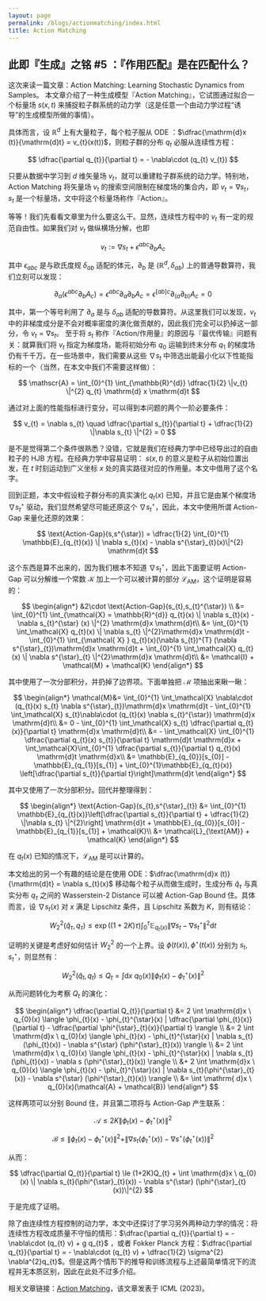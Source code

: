 ```yaml
---
layout: page
permalink: /blogs/actionmatching/index.html
title: Action Matching
---
```


## 此即『生成』之铭 #5 ：『作用匹配』是在匹配什么？

这次来读一篇文章：Action Matching: Learning Stochastic Dynamics from Samples。
本文章介绍了一种生成模型『Action Matching』，它试图通过拟合一个标量场 $s(x,t)$ 来捕捉粒子群系统的动力学（这是任意一个由动力学过程“诱导”的生成模型所做的事情）。

具体而言，设 $\mathbb{R}^{d}$ 上有大量粒子，每个粒子服从 ODE ：$\dfrac{\mathrm{d}x (t)}{\mathrm{d}t} = v_{t}(x(t))$，则粒子群的分布 $q_{t}$ 必服从连续性方程：

$$
\dfrac{\partial q_{t}}{\partial t} =  - \nabla\cdot (q_{t} v_{t})
$$

只要从数据中学习到 $d$ 维矢量场 $v_{t}$，就可以重建粒子群系统的动力学。特别地，Action Matching 将矢量场 $v_{t}$ 的搜索空间限制在梯度场的集合内，即 $v_{t} = \nabla s_{t}$，$s_{t}$ 是一个标量场，文中将这个标量场称作『Action』。

等等！我们先看看文章里为什么要这么干。显然，连续性方程中的 $v_{t}$ 有一定的规范自由性。如果我们对 $v_{t}$ 做纵横场分解，也即

$$
v_{t} :=  \nabla s_{t} + \epsilon^{abc} \partial_{b} A_{c}
$$

其中 $\epsilon_{abc}$ 是与欧氏度规 $\delta_{ab}$ 适配的体元，$\partial_{b}$ 是 $(\mathbb{R}^{d},\delta_{ab})$ 上的普通导数算符，我们立刻可以发现：

$$
\partial_{a} (\epsilon^{abc} \partial_{b} A_{c} ) = \epsilon^{abc} \partial_{a} \partial_{b} A_{c} = \epsilon^{[ab]c} \partial_{(a} \partial_{b)}A_{c} =0
$$

其中，第一个等号利用了 $\partial_{a}$ 是与 $\delta_{ab}$ 适配的导数算符。从这里我们可以发现，$v_{t}$ 中的非梯度成分是不会对概率密度的演化做贡献的，因此我们完全可以扔掉这一部分，令 $v_{t} = \nabla s_{t}$。
至于将 $s_{t}$ 称作『Action/作用量』的原因与『最优传输』问题有关：就算我们将 $v_{t}$ 指定为梯度场，能将初始分布 $q_{0}$ 运输到终末分布 $q_{1}$ 的梯度场仍有千千万。在一些场景中，我们需要从这些 $\nabla s_{t}$ 中筛选出能最小化以下性能指标的一个（当然，在本文中我们不需要这样做）：

$$
\mathscr{A} = \int_{0}^{1} \int_{\mathbb{R}^{d}}  \dfrac{1}{2} \|v_{t} \|^{2} q_{t} \mathrm{d} x \mathrm{d}t
$$

通过对上面的性能指标进行变分，可以得到本问题的两个一阶必要条件：

$$
v_{t} =  \nabla s_{t}  \quad \dfrac{\partial s_{t}}{\partial t} + \dfrac{1}{2} \|\nabla s_{t} \|^{2} = 0 
$$

是不是觉得第二个条件很熟悉？没错，它就是我们在经典力学中已经导出过的自由粒子的 HJB 方程。在经典力学中容易证明： $s(x,t)$ 的意义是粒子从初始位置出发，在 $t$ 时刻运动到广义坐标 $x$ 处的真实路径对应的作用量。本文中借用了这个名字。


回到正题，本文中假设粒子群分布的真实演化 $q_{t}(x)$ 已知，并且它是由某个梯度场 $\nabla s_{t}^{\star}$ 驱动，我们显然希望尽可能还原这个 $\nabla s^{\star}_{t}$，因此，本文中使用所谓 Action-Gap 来量化还原的效果：

$$
\text{Action-Gap}(s,s^{\star}) = \dfrac{1}{2} \int_{0}^{1} \mathbb{E}_{q_{t}(x)} \| \nabla s_{t}(x)  - \nabla  s^{\star}_{t}(x)\|^{2} \mathrm{d}t
$$

这个东西是算不出来的，因为我们根本不知道 $\nabla s_{t}^{\star}$，因此下面要证明 Action-Gap 可以分解维一个常数 $\mathcal{K}$ 加上一个可以被计算的部分 $\mathcal{L}_{\text{AM}}$，这个证明是容易的：

$$
\begin{align*}
&2\cdot \text{Action-Gap}(s_{t},s_{t}^{\star}) \\
&=  \int_{0}^{1} \int_{\mathcal{X} = \mathbb{R}^{d}} q_{t}(x) \| \nabla s_{t}(x) - \nabla s_{t}^{\star} (x) \|^{2} \mathrm{d}x \mathrm{d}t\\
&= \int_{0}^{1} \int_\mathcal{X} q_{t}(x) \| \nabla s_{t} \|^{2}\mathrm{d}x \mathrm{d}t - \int_{0}^{1} \int_{\mathcal{ X} } q_{t}(x)(\nabla s_{t})^{T} (\nabla s^{\star}_{t})\mathrm{d}x \mathrm{d}t + \int_{0}^{1} \int_\mathcal{X} q_{t}(x) \| \nabla s^{\star}_{t} \|^{2}\mathrm{d}x \mathrm{d}t\\
&= \mathcal{I} + \mathcal{M} +  \mathcal{K}
\end{align*}
$$

其中使用了一次分部积分，并扔掉了边界项。下面单独把 $\mathcal{M}$ 项抽出来瞅一瞅：

$$
\begin{align*}
\mathcal{M}&= \int_{0}^{1} \int_\mathcal{X} \nabla\cdot  (q_{t}(x) s_{t} \nabla s^{\star}_{t})\mathrm{d}x \mathrm{d}t - \int_{0}^{1} \int_\mathcal{X} s_{t}\nabla\cdot (q_{t}(x) \nabla s_{t}^{\star}) \mathrm{d}x \mathrm{d}t\\
&= 0 - \int_{0}^{1} \int_\mathcal{X} s_{t} \dfrac{\partial q_{t}(x)}{\partial t} \mathrm{d}x \mathrm{d}t\\
&= -  \int_\mathcal{X} \int_{0}^{1} \dfrac{\partial q_{t}(x) s_{t}}{\partial t} \mathrm{d}t \mathrm{d}x + \int_\mathcal{X}\int_{0}^{1} \dfrac{\partial s_{t}}{\partial t} q_{t}(x)  \mathrm{d}t \mathrm{d}x\\
&= \mathbb{E}_{q_{0}}[s_{0}] - \mathbb{E}_{q_{1}}[s_{1}] + \int_{0}^{1}\mathbb{E}_{q_{t}(x)} \left[\dfrac{\partial s_{t}}{\partial t}\right]\mathrm{d}t
\end{align*}
$$

其中又使用了一次分部积分。回代并整理得到：

$$
\begin{align*}
\text{Action-Gap}(s_{t},s^{\star}_{t}) &= \int_{0}^{1} \mathbb{E}_{q_{t}(x)}\left[\dfrac{\partial s_{t}}{\partial t} + \dfrac{1}{2} \|\nabla  s_{t} \|^{2}\right] \mathrm{d}t + \mathbb{E}_{q_{0}}[s_{0}] - \mathbb{E}_{q_{1}}[s_{1}] + \mathcal{K}\\
&= \mathcal{L}_{\text{AM}} + \mathcal{K}
\end{align*}
$$

在 $q_{t}(x)$ 已知的情况下，$\mathcal{L}_{\text{AM}}$ 是可以计算的。


本文给出的另一个有趣的结论是在使用 ODE：$\dfrac{\mathrm{d}x (t)}{\mathrm{d}t} = \nabla  s_{t}(x)$ 移动每个粒子从而做生成时，生成分布 $\hat q_{\tau}$ 与真实分布 $q_{\tau}$ 之间的 Wasserstein-2 Distance 可以被 Action-Gap Bound 住。具体而言，设 $\nabla s_{t}(x)$ 对 $x$ 满足 Lipschitz 条件，且 Lipschitz 系数为 $K$，则有结论：

$$
W_{2}^{2}(\hat q_{\tau} , q_{\tau}) \le  \exp((1 + 2K)\tau) \int_{0}^{\tau} \mathbb{E}_{q_{t}(x)} \|\nabla s_{t} - \nabla s^{\star}_{t} \|^{2} \mathrm{d} t   
$$

证明的关键是考虑好如何估计 $W_{2}^{2}$ 的一个上界。设 $\phi (t (x)),\phi^{\star}(t(x))$ 分别为 $s_{t}, s^{\star}_{t}$，则显然有：

$$
W_{2}^{2}(\hat q_{t} ,q_{t}) \le Q_{t} = \int \mathrm{d}x \   q_{0}(x)\| \phi_{t}(x) - \phi_{t}^{\star}(x) \|^{2} 
$$

从而问题转化为考察 $Q_{t}$ 的演化：

$$
\begin{align*}
\dfrac{\partial Q_{t}}{\partial t} &= 2 \int \mathrm{d}x \ q_{0}(x) \langle  \phi_{t}(x) - \phi_{t}^{\star}(x) | \dfrac{\partial \phi_{t}(x)}{\partial t} - \dfrac{\partial \phi^{\star}_{t}(x)}{\partial t}   \rangle \\
&= 2 \int \mathrm{d}x  \ q_{0}(x) \langle  \phi_{t}(x) - \phi_{t}^{\star}(x) | \nabla s_{t}(\phi_{t}(x))  - \nabla s^{\star} (\phi^{\star}_{t}(x))  \rangle \\
&= 2 \int \mathrm{d}x  \ q_{0}(x) \langle  \phi_{t}(x) - \phi_{t}^{\star}(x) | \nabla s_{t}(\phi_{t}(x))  - \nabla s (\phi^{\star}_{t}(x))  \rangle \\
&+ 2 \int \mathrm{d}x  \ q_{0}(x) \langle  \phi_{t}(x) - \phi_{t}^{\star}(x) | \nabla s_{t}(\phi^{\star}_{t}(x))  - \nabla s^{\star} (\phi^{\star}_{t}(x))  \rangle \\
&= \int \mathrm{ d}x \  q_{0}(x)(\mathcal{A} + \mathcal{B})
\end{align*}
$$

这样两项可以分别 Bound 住，并且第二项将与 Action-Gap 产生联系：

$$
\mathcal{A} \le  2K  \| \phi_{t}(x) - \phi_{t}^{\star}(x)\|^{2}
$$

$$
\mathcal{B} \le  \| \phi_{t}(x) - \phi^{\star}_{t}(x) \|^{2} + \| \nabla s_{t}(\phi^{\star}_{t}(x))  - \nabla s^{\star} (\phi^{\star}_{t}(x))\|^{2}
$$

从而：

$$
\dfrac{\partial Q_{t}}{\partial t} \le  (1+2K)Q_{t} + \int \mathrm{d}x \ q_{0}(x) \| \nabla s_{t}(\phi^{\star}_{t}(x))  - \nabla s^{\star} (\phi^{\star}_{t}(x))\|^{2}
$$

于是完成了证明。

除了由连续性方程控制的动力学，本文中还探讨了学习另外两种动力学的情况：将连续性方程改成质量不守恒的情形：$\dfrac{\partial q_{t}}{\partial t} = - \nabla\cdot (q_{t} v) + g q_{t}$ ，或者 Fokker Planck 方程：$\dfrac{\partial q_{t}}{\partial t} = - \nabla\cdot (q_{t} v) + \dfrac{1}{2} \sigma^{2} \nabla^{2}q_{t}$。但是这两个情形下的推导和训练流程与上述最简单情况下的流程并无本质区别，因此在此处不过多介绍。

相关文章链接：[Action Matching](https://arxiv.org/abs/2210.06662)，该文章发表于 ICML (2023)。
